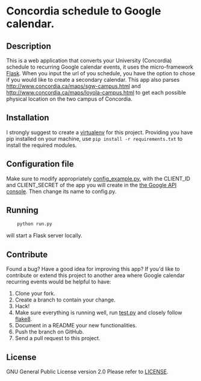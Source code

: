 # Concordia schedule to Google calendar.

## Description

This is a web application that converts your University (Concordia) schedule to recurring Google calendar events, it uses the micro-framework [Flask][fl].
When you input the url of you schedule, you have the option to chose if you would like to create a secondary calendar.
This app also parses <http://www.concordia.ca/maps/sgw-campus.html> and <http://www.concordia.ca/maps/loyola-campus.html> to get each possible physical location on the two campus of Concordia.

## Installation

I strongly suggest to create a [virtualenv][ve] for this project.
Providing you have pip installed on your machine,
use `pip install -r requirements.txt` to install the required modules.

## Configuration file

Make sure to modify appropriately [config_example.py](/config_example.py), with the CLIENT_ID and CLIENT_SECRET of the app you will create in the [the Google API console][gapi]. Then change its name to config.py.


## Running

```bash
    python run.py
```
will start a Flask server locally.

## Contribute

Found a bug? Have a good idea for improving this app?
If you'd like to contribute or extend this project to another area where Google calendar recurring events would be helpful to have:

1. Clone your fork.
1. Create a branch to contain your change.
1. Hack!
1. Make sure everything is running well, run [test.py](/test.py) and closely follow [flake8][f8].
1. Document in a README your new functionalities.
1. Push the branch on GitHub.
1. Send a pull request to this project.

## License

GNU General Public License version 2.0
Please refer to [LICENSE](/LICENSE/).

[gapi]: https://developers.google.com/console/
[ve]: http://www.virtualenv.org/en/latest/virtualenv.html#installation
[fl]: http://flask.pocoo.org/docs/
[f8]: https://pypi.python.org/pypi/flake8
